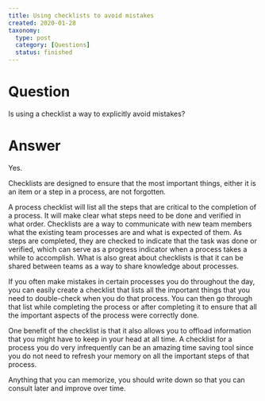 ```yaml
---
title: Using checklists to avoid mistakes
created: 2020-01-28
taxonomy:
  type: post
  category: [Questions]
  status: finished
---
```


# Question
Is using a checklist a way to explicitly avoid mistakes?

# Answer
Yes.

Checklists are designed to ensure that the most important things, either it is an item or a step in a process, are not forgotten.

A process checklist will list all the steps that are critical to the completion of a process. It will make clear what steps need to be done and verified in what order. Checklists are a way to communicate with new team members what the existing team processes are and what is expected of them. As steps are completed, they are checked to indicate that the task was done or verified, which can serve as a progress indicator when a process takes a while to accomplish. What is also great about checklists is that it can be shared between teams as a way to share knowledge about processes.

If you often make mistakes in certain processes you do throughout the day, you can easily create a checklist that lists all the important things that you need to double-check when you do that process. You can then go through that list while completing the process or after completing it to ensure that all the important aspects of the process were correctly done.

One benefit of the checklist is that it also allows you to offload information that you might have to keep in your head at all time. A checklist for a process you do very infrequently can be an amazing time saving tool since you do not need to refresh your memory on all the important steps of that process.

Anything that you can memorize, you should write down so that you can consult later and improve over time.
